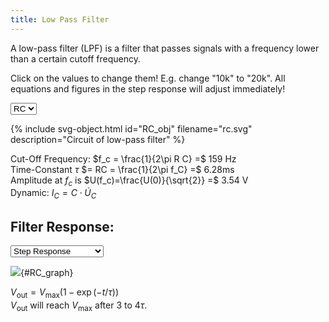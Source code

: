```yaml
---
title: Low Pass Filter
---
```

A low-pass filter (LPF) is a filter that passes signals with a frequency lower than a certain cutoff frequency.

Click on the values to change them! E.g. change "10k" to "20k". All equations and figures in the step response will adjust immediately!

<select id="Filter_Select" onchange="RC_loadSVG()">
<option value="RC">RC</option>
<option value="LR">LR</option>
</select>

{% include svg-object.html id="RC_obj" filename="rc.svg" description="Circuit of low-pass filter" %}


Cut-Off Frequency: $f_c = \frac{1}{2\pi R C} =$ <tspan id="F1_val">159 Hz</tspan><br>
Time-Constant <tspan title="Time Constant">$\tau$</tspan> $= RC = \frac{1}{2\pi f_C} =$ <tspan id="RC_tau_val">6.28ms</tspan><br>
Amplitude at <tspan title="Cut-Off Frequency">$f_c$</tspan> is $U(f_c)=\frac{U(0)}{\sqrt{2}} =$ <tspan id="A1_val">3.54 V</tspan><br>
Dynamic: $I_C = C \cdot \dot U_C$

## Filter Response:
<select id="Response_Select" onchange="RC_updateGraph()">
  <option value="SR">Step Response</option>
  <option value="FR">Frequency Response</option>
</select>


![](rc_graph3.svg){#RC_graph}



$V_{\mathrm{out}} = V_{\mathrm{max}} \left( 1 - \exp( - t/\tau) \right)$<br>
$V_{\mathrm{out}}$ will reach $V_{\mathrm{max}}$ after 3 to $4 \tau$.



<script type="text/javascript">
var RC_obj;
var RC_graph;

function RC_loadSVG(){
    switch(document.getElementById("Filter_Select").selectedIndex){
        case 0: replaceSVG("RC_obj", "rc.svg"); break;
        case 1: replaceSVG("RC_obj", "rl.svg"); break;
    }
}

function RC_calcFrequency() {
 RC_obj  = document.getElementById("RC_obj").contentDocument;
 var X1 = getValue( RC_obj.getElementById("X1_val").textContent );
 var R1 = getValue( RC_obj.getElementById("R1_val").textContent );
 var F1 = document.getElementById("F1_val");
 var tau = document.getElementById("RC_tau_val");
 var freq = 1/(2 * Math.PI * X1 * R1);
 F1.textContent=freq.toPrecision(3)+" Hz";
 tau.textContent=(R1 * X1 * 1000).toPrecision(3)+" ms";
}


function RC_calcAmplitude(){
    var amp = getValue(RC_obj.getElementById("U1_val").textContent);
    document.getElementById("A1_val").textContent = (amp*Math.SQRT1_2).toPrecision(3)+" V";
}

function RC_updateGraph(){
 var X1 = getValue( RC_obj.getElementById("X1_val").textContent );
 var R1 = getValue( RC_obj.getElementById("R1_val").textContent );
 var tau = X1 * R1 * 1000;
    RC_graph.getElementById("1tau").textContent = (tau).toPrecision(2);
    RC_graph.getElementById("2tau").textContent = (2*tau).toPrecision(2);
    RC_graph.getElementById("3tau").textContent = (3*tau).toPrecision(2);
    RC_graph.getElementById("4tau").textContent = (4*tau).toPrecision(2);
 var amp = getValue(RC_obj.getElementById("U1_val").textContent);
    RC_graph.getElementById("Vmax").textContent = amp;
    RC_graph.getElementById("Vtau").textContent = (amp * (1 - 1/Math.E)).toPrecision(3);
}

function syncValues(id, value){
    RC_calcFrequency();
    RC_calcAmplitude();
    RC_updateGraph();
}

RC_el = document.getElementById("RC_obj");
RC_el.addEventListener("load",function(){
    RC_obj = RC_el.contentDocument;  // get inner DOM
}, false);

RC_graph_el = document.getElementById("RC_graph");
RC_graph_el.addEventListener("load",function(){
    RC_graph = RC_graph_el.contentDocument;  // get inner DOM
}, false);
</script>

